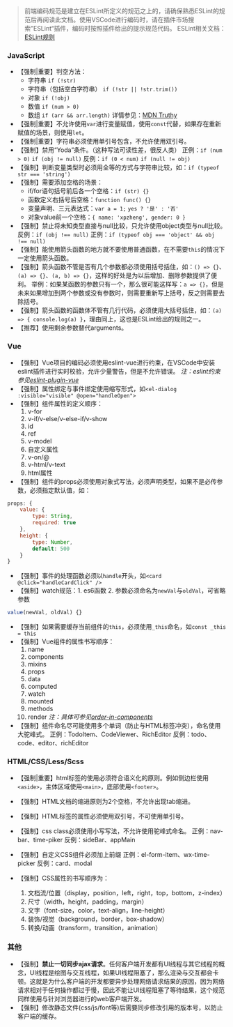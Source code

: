 > 前端编码规范是建立在ESLint所定义的规范之上的，请确保熟悉ESLint的规范后再阅读此文档。使用VSCode进行编码时，请在插件市场搜索”ESLint“插件，编码时按照插件给出的提示规范代码。
> ESLint相关文档：[ESLint规则](http://eslint.cn/docs/rules/)

###  JavaScript
- 【强制|重要】判空方法：
   - 字符串 `if (!str)`
   - 字符串（包括空白字符串） `if (!str || !str.trim())`
   - 对象 `if (!obj)`
   - 数值 `if (num > 0)`
   - 数组 `if (arr && arr.length)`
   详情参见：[MDN Truthy](https://developer.mozilla.org/zh-CN/docs/Glossary/Truthy)
- 【强制|重要】不允许使用`var`进行变量赋值，使用`const`代替，如果存在重新赋值的场景，则使用`let`。
- 【强制|重要】字符串必须使用单引号包含，不允许使用双引号。
- 【强制】禁用“Yoda”条件。（这种写法可读性差，很反人类）
   正例：`if (num > 0)` `if (obj != null)`
   反例：`if (0 < num)` `if (null != obj)`
- 【强制】判断变量类型时必须用全等的方式与字符串比较，如：`if (typeof str === 'string')`
- 【强制】需要添加空格的场景：
   - if/for语句括号前后各一个空格：`if (str) {}`
   - 函数定义右括号后空格：`function func() {}`
   - 变量声明、三元表达式：`var a = 1;` `yes ? '是' : '否'`
   - 对象value前一个空格：`{ name: 'xpzheng', gender: 0 }`
- 【强制】禁止将未知类型直接与null比较，只允许使用object类型与null比较。
反例：`if (obj !== null)`
正例：`if (typeof obj === 'object' && obj !== null)`
- 【强制】能使用箭头函数的地方就不要使用普通函数，在不需要`this`的情况下一定使用箭头函数。
- 【强制】箭头函数不管是否有几个参数都必须使用括号括住，如：`() => {}`、`(a) => {}`、`(a, b) => {}`，这样的好处是为以后增加、删除参数提供了便利。
   举例：如果某函数的参数只有一个，那么很可能这样写：`a => {}`，但是未来如果增加到两个参数或没有参数时，则需要重新写上括号，反之则需要去除括号。
- 【强制】箭头函数的函数体不管有几行代码，必须使用大括号括住，如：`(a) => { console.log(a) }`，理由同上，这也是ESLint给出的规则之一。
- 【推荐】使用剩余参数替代arguments。

### Vue
- 【强制】Vue项目的编码必须使用eslint-vue进行约束，在VSCode中安装eslint插件进行实时校验，允许少量警告，但是不允许错误。
*注：eslint约束参见[eslint-plugin-vue](https://eslint.vuejs.org/)*
- 【强制】属性绑定与事件绑定使用缩写形式，如`<el-dialog :visible="visible" @open="handleOpen">`
- 【强制】组件属性的定义顺序：
   1. v-for
   2. v-if/v-else/v-else-if/v-show
   3. id
   4. ref
   5. v-model
   6. 自定义属性
   7. v-on/@
   8. v-html/v-text
   9. html属性
- 【强制】组件的props必须使用对象式写法，必须声明类型，如果不是必传参数，必须指定默认值，如：
```js
props: {
    value: {
        type: String,
        required: true
    },
    height: {
        type: Number,
        default: 500
    }
}
```
- 【强制】事件的处理函数必须以`handle`开头，如`<card @click="handleCardClick" />`
- 【强制】watch规范：1. es6函数 2. 参数必须命名为`newVal`与`oldVal`，可省略参数
```js
value(newVal, oldVal) {}
```
- 【强制】如果需要缓存当前组件的`this`，必须使用`_this`命名，如`const _this = this`
- 【强制】Vue组件的属性书写顺序：
   1. name
   2. components
   3. mixins
   4. props
   5. data
   6. computed
   7. watch
   8. mounted
   9. methods
   10. render
*注：具体可参见[order-in-components](https://eslint.vuejs.org/rules/order-in-components.html)*
- 【强制】组件命名尽可能使用多个单词（防止与HTML标签冲突），命名使用大驼峰式。
   正例：TodoItem、CodeViewer、RichEditor
   反例：todo、code、editor、richEditor

### HTML/CSS/Less/Scss
- 【强制|重要】html标签的使用必须符合语义化的原则。例如侧边栏使用`<aside>`，主体区域使用`<main>`，底部使用`<footer>`。

- 【强制】HTML文档的缩进原则为2个空格，不允许出现tab缩进。

- 【强制】HTML标签的属性必须使用双引号，不可使用单引号。
- 【强制】css class必须使用小写写法，不允许使用驼峰式命名。
  正例：nav-bar、time-piker
  反例：sideBar、appMain

- 【强制】自定义CSS组件必须加上前缀
  正例：el-form-item、wx-time-picker
  反例：card、modal

- 【强制】CSS属性的书写顺序为：
   1. 文档流/位置（display，position，left，right，top，bottom，z-index）
   2. 尺寸（width，height，padding，margin）
   3. 文字（font-size，color，text-align，line-height）
   4. 装饰/视觉（background，border，box-shadow）
   5. 转换/动画（transform，transition，animation）



### 其他
- 【强制】**禁止一切同步ajax请求**。任何客户端开发都有UI线程与其它线程的概念，UI线程是绘图与交互线程，如果UI线程阻塞了，那么渲染与交互都会卡顿。这就是为什么客户端的开发都要异步处理网络请求结果的原因，因为网络请求相对于任何操作都过于慢，因此不能让UI线程阻塞了等待结果，这个规范同样使用与针对浏览器进行的web客户端开发。
- 【强制】修改静态文件(css/js/font等)后需要同步修改引用的版本号，以防止客户端的缓存。
